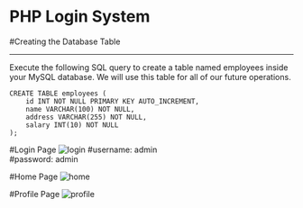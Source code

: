 # PHP Login System

#Creating the Database Table<hr>
Execute the following SQL query to create a table named employees inside your MySQL database. We will use this table for all of our future operations.

```
CREATE TABLE employees (
    id INT NOT NULL PRIMARY KEY AUTO_INCREMENT,
    name VARCHAR(100) NOT NULL,
    address VARCHAR(255) NOT NULL,
    salary INT(10) NOT NULL
);
```

#Login Page
![login](https://user-images.githubusercontent.com/11474426/78792976-06ad2d00-79dc-11ea-99fe-a59c67662498.PNG)
#username: admin<br/>
#password: admin

#Home Page
![home](https://user-images.githubusercontent.com/11474426/78792478-5b9c7380-79db-11ea-86cf-bc2dfdb1f905.PNG)


#Profile Page
![profile](https://user-images.githubusercontent.com/11474426/78792508-648d4500-79db-11ea-836c-9a2cbc4094bb.PNG)

